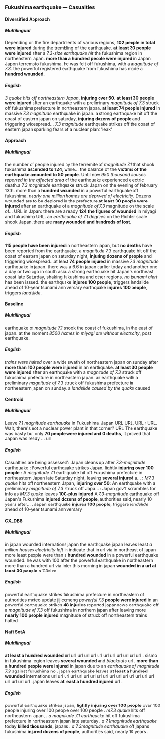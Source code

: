 ### Fukushima earthquake — Casualties


#### Diversified Approach

##### Multilingual

Depending on the fire departments of various regions, **102 people in total were injured** during the trembling of the earthquake. **at least 30 people were injured** after a *7.3-size earthquake hit* the fukushima region in northeastern japan.
**more than a hundred people were injured** in Japan Japon terremoto fukushima. he was felt off fukushima, with a *magnitude of 7.3*. the powerful registered earthquake from fukushima has made a **hundred wounded**.

##### English

*3 quake hits off northeastern Japan*, **injuring over 50**. **at least 30 people were injured** after an earthquake with a preliminary *magnitude of 7.3* struck off fukushima prefecture in northeastern japan. **at least 74 people injured** in massive *7.3 magnitude* earthquake in japan.
a strong earthquake hit off the coast of eastern japan on saturday, **injuring dozens of people** and triggering widespread... *7.3 magnitude* earthquake strikes off the coast of eastern japan sparking fears of a nuclear plant 'leak'


#### Approach

##### Multilingual

the number of people injured by the terremite of *magnitude 7.1* that shook fukushima **ascended to 124**, while... the balance of the **victims of the earthquake amounted to 50 people**. Until now *950 thousand houses reported in the affected area* of the earthquake experienced electric death.a *7.3 magnitude* earthquake struck Japan on the evening of february 13th. more than a **hundred wounded** in a powerful earthquake off fukushima. *nearly one million homes are deprived of electricity*. Dozens wounded are to be deplored in the prefecture.**at least 30 people were injured** after an earthquake of a *magnitude of 7.3* magnitude on the scale of... URL in Japan: there are already **124 the figures of wounded** in miyagi and fukushima URL. an *earthquake of 7.1 degrees* on the Richter scale shook Japan. there are **many wounded and hundreds of lost**.

##### English

**115 people have been injured** in northeastern japan, but **no deaths** have been reported from the earthquake. a *magnitude 7.3* earthquake hit off the coast of eastern japan on saturday night, **injuring dozens of people** and triggering widespread...at least **74 people injured** in massive *7.3 magnitude* earthquake in japan. there was a 6.6 in japan earlier today and another one a day or two ago in south asia.
a strong earthquake hit Japan's northeast coast late Saturday, shaking fukushima and other regions. *no tsunami alert* has been issued. the earthquake **injures 100 people**, triggers landslide ahead of 10-year tsunami anniversary earthquake **injures 100 people**, triggers *landslide*.


#### Baseline

##### Multilingual

earthquake of *magnitude 7.1* shook the coast of fukushima, in the east of japan. at the moment *8500 homes in miyagi are without electricity*, post earthquake.

##### English

*trains were halted* over a wide swath of northeastern japan on sunday after **more than 100 people were injured** in an earthquake. **at least 30 people were injured** after an earthquake with a *magnitude of 7.3* struck off fukushima prefecture in northeastern japan. an earthquake with a preliminary *magnitude of 7.3* struck off fukushima prefecture in northeastern japan on sunday. a *landslide caused by the quake* caused


#### Centroid

##### Multilingual

Leave *7.1 magnitude earthquake* in Fukushima, Japan  URL URL.
URL  : URL.
Wait, there's not a nuclear power plant in that corner?
URL  The earthquake was basty but only **70 people were injured and 0 deaths**, it proved that Japan was ready ... url

##### English

Casualties are being assessed': Japan cleans up after *7.3-magnitude* earthquake   : Powerful earthquake strikes Japan, lightly **injuring over 100 people**   : A *magnitude 7.1* earthquake hit off Fukushima prefecture in northeastern Japan late Saturday night, leaving **several injured** a…  : *M7.3 quake* hits off northeastern Japan, **injuring over 50**: An earthquake with a preliminary *magnitude of 7.3* struck off Japa…  : Japan gov't scrambles for info as *M7.3 quake* leaves **100-plus injured**   A *7.3-magnitude* earthquake off Japan's Fukushima **injured dozens of people**, authorities said, nearly 10 years after…   : Japan earthquake **injures 100 people**, triggers *landslide* ahead of 10-year tsunami anniversary



#### CX\_DB8

##### Multilingual

in japan wounded internations japan the earthquake japan leaves least *a million houses electricity left* in indicate that in url via in northeast of japan more least people were than a **hundred wounded** in a powerful earthquake wounded. he was with 100 after the powerful earthquake in northeastern more than a hundred url via inter this morning in japan **wounded in a url at least 30 people** a 7.3size

##### English

powerful earthquake strikes fukushima prefecture in northeastern of authorities meteo update jijicomeng *powerful 7.3* **people were injured** in an powerful earthquake strikes **48 injuries** reported japannews earthquake off a *magnitude of 7.3* off fukushima in northern japan after leaving more **nearly 100 people injured** magnitude of struck off northeastern trains halted


#### Nafi SotA

##### Multilingual

**at least a hundred wounded** url url url url url url url url url url url url .
sismo in fukushima region leaves **several wounded** and *blackouts* url .
**more than a hundred people were injured** in japan due to an *earthquake of magnitude 7.3* against fukushima no .
japan earthquake leaves **at least a hundred wounded** internations url url url url url url url url url url url url url url url url url url url url .
japan leaves **at least a hundred injured** url .

##### English

powerful earthquake strikes japan, **lightly injuring over 100 people** over 100 people injuring over 100 people over 100 people .
*m7.3 quake* hits off northeastern japan, .
*a magnitude 7.1 earthquake* hit off fukushima prefecture in northeastern japan late saturday .
*a 7.1magnitude earthquake* today **killed thousands**, japans .
*a 7.3magnitude earthquake* off japans fukushima **injured dozens of people**, authorities said, nearly 10 years .
